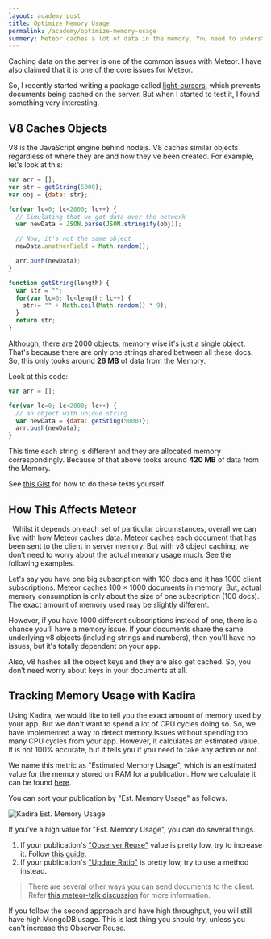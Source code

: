 ```yaml
---
layout: academy_post
title: Optimize Memory Usage
permalink: /academy/optimize-memory-usage
summery: Meteor caches a lot of data in the memory. You need to understand how that affects your app and what are the solutions if your app is affected.
---
```


Caching data on the server is one of the common issues with Meteor. I have also claimed that it is one of the core issues for Meteor.

So, I recently started writing a package called [light-cursors](https://github.com/arunoda/meteor-light-cursors), which prevents documents being cached on the server. But when I started to test it, I found something very interesting.

## V8 Caches Objects

V8 is the JavaScript engine behind nodejs. V8 caches similar objects regardless of where they are and how they've been created. For example, let's look at this:

~~~js
var arr = [];
var str = getString(5000);
var obj = {data: str};

for(var lc=0; lc<2000; lc++) {
  // Simulating that we got data over the network
  var newData = JSON.parse(JSON.stringify(obj));

  // Now, it's not the same object
  newData.anotherField = Math.random();

  arr.push(newData);
}

function getString(length) {
  var str = "";
  for(var lc=0; lc<length; lc++) {
    str+= "" + Math.ceil(Math.random() * 9);
  }
  return str;
}
~~~

Although, there are 2000 objects, memory wise it's just a single object. That's because there are only one strings shared between all these docs. So, this only tooks around **26 MB** of data from the Memory.

Look at this code:

~~~js
var arr = [];

for(var lc=0; lc<2000; lc++) {
  // an object with unique string
  var newData = {data: getSting(5000)};
  arr.push(newData);
}
~~~

This time each string is different and they are allocated memory correspondingly. Because of that above tooks around **420 MB** of data from the Memory.

See [this Gist](https://gist.github.com/arunoda/0fee721fd13111cd676c) for how to do these tests yourself.

## How This Affects Meteor
 
Whilst it depends on each set of particular circumstances, overall we can live with how Meteor caches data. Meteor caches each document that has been sent to the client in server memory. But with v8 object caching, we don’t need to worry about the actual memory usage much. See the following examples.

Let's say you have one big subscription with 100 docs and it has 1000 client subscriptions. Meteor caches 100 × 1000 documents in memory. But, actual memory consumption is only about the size of one subscription (100 docs). The exact amount of memory used may be slightly different.

However, if you have 1000 different subscriptions instead of one, there is a chance you'll have a memory issue. If your documents share the same underlying v8 objects (including strings and numbers), then you'll have no issues, but it's totally dependent on your app.

Also, v8 hashes all the object keys and they are also get cached. So, you don’t need worry about keys in your documents at all.

## Tracking Memory Usage with Kadira

Using Kadira, we would like to tell you the exact amount of memory used by your app. But we don't want to spend a lot of CPU cycles doing so. So, we have implemented a way to detect memory issues without spending too many CPU cycles from your app. However, it calculates an estimated value. It is not 100% accurate, but it tells you if you need to take any action or not.

We name this metric as "Estimated Memory Usage", which is an estimated value for the memory stored on RAM for a publication. How we calculate it can be found [here](http://support.kadira.io/knowledgebase/articles/372871).

You can sort your publication by "Est. Memory Usage" as follows.

![Kadira Est. Memory Usage](https://i.cloudup.com/WniBAXjngJ.png)

If you've a high value for "Est. Memory Usage", you can do several things.

1. If your publication's ["Observer Reuse"](http://support.kadira.io/knowledgebase/articles/372870-observer-reuse) value is pretty low, try to increase it. Follow [this guide](https://kadira.io/academy/improve-cpu-and-network-usage/).
2. If your publication's ["Update Ratio"](http://support.kadira.io/knowledgebase/articles/372879-update-ratio) is pretty low, try to use a method instead.

> There are several other ways you can send documents to the client. Refer [this meteor-talk discussion](https://groups.google.com/forum/#!msg/meteor-talk/B_Yi81vRiPA/Kj4pftfbe1kJ) for more information.

If you follow the second approach and have high throughput, you will still have high MongoDB usage. This is last thing you should try, unless you can't increase the Observer Reuse.
